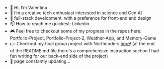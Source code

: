 - 👋 Hi, I’m Valentina
- 👀 I’m a creative tech enthusiast interested in science and Gen AI
- 🌱 full-stack development, with a preference for front-end and design
- 📫 How to reach me quickest: Linkedin
- 🎮 Feel free to checkout some of my progress in the repos here: Portfolio-Project, Portfolio-Project-2, Weather-App, and Memory-Game
- 👉 Checkout my final group project with Northcoders [here](https://github.com/VladStoyanovADP/Habit-Tracker)! (at the end of the README.md file there's a comprehensive instruction section I had fun writing for our back-end side of the project)
- 📧 page constantly updating...

